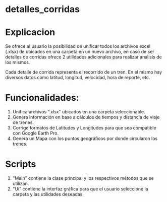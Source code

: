 # detalles_corridas

# Explicacion
Se ofrece al usuario la posibilidad de unificar todos los archivos excel (.xlsx) de ubicados en una carpeta en un nuevo archivo, en caso de ser detalles de corridas ofrece 2 utilidades adicionales para realizar analisis de los mismos.

Cada detalle de corrida representa el recorrido de un tren. En el mismo hay diversos datos como latitud, longitud, velocidad, hora de reporte, etc.

# Funcionalidades:
1) Unifica archivos ".xlsx" ubicados en una carpeta seleccionable.
2) Genera información en base a cálculos de tiempos y distancia de viaje de trenes.
3) Corrige formatos de Latitudes y Longitudes para que sea compatible con Google Earth Pro.
4) Genera un Mapa con los puntos geográficos por donde circularon los trenes.

# Scripts
1) "Main" contiene la clase principal y los respectivos métodos que se utilizan.
2) "Ui" contiene la interfaz gráfica para que el usuario seleccione la carpeta y las utilidades deseadas.


